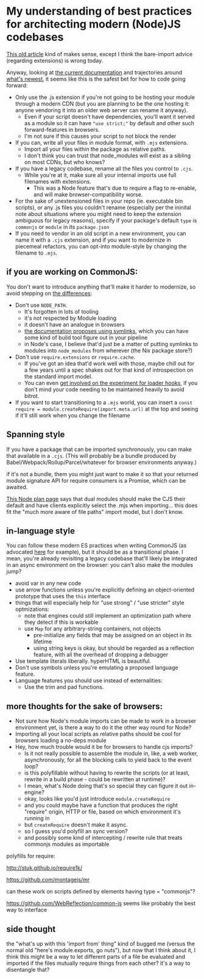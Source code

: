 # My understanding of best practices for architecting modern (Node)JS codebases

[This old article][giltayar] kind of makes sense, except I think the bare-import advice (regarding extensions) is wrong today.

[giltayar]: https://medium.com/@giltayar/native-es-modules-in-nodejs-status-and-future-directions-part-i-ee5ea3001f71

Anyway, looking at [the current documentation](https://nodejs.org/api/esm.html) and trajectories around [what's newest][newest], it seems like this is the safest bet for how to code going forward:

[newest]: https://medium.com/@nodejs/announcing-a-new-experimental-modules-1be8d2d6c2ff

- Only use the .js extension if you're not going to be hosting your module through a modern CDN (but you are planning to be the one hosting it: anyone vendoring it into an older web server can rename it anyway).
  - Even if your script doesn't have dependencies, you'll want it served as a module so it can have `"use strict;"` by default and other such forward-features in browsers.
  - I'm not sure if this causes your script to not block the render
- If you can, write all your files in module format, with `.mjs` extensions.
  - Import all your files within the package as relative paths.
  - I don't think you can trust that node_modules will exist as a sibling on most CDNs, but who knows?
- If you have a legacy codebase, rename all the files you control to `.cjs`.
  - While you're at it, make sure all your internal imports use full filenames with extensions.
    - This was a Node feature that's due to require a flag to re-enable, and will make browser-compatibility worse.
- For the sake of unextensioned files in your repo (ie. executable bin scripts), or any .js files you couldn't rename (especially per the ininital note about situations where you might need to keep the extension ambiguous for legacy reasons), specify if your package's default `type` is `commonjs` or `module` in its `package.json`
- If you need to vendor in an old script in a new environment, you can name it with a `.cjs` extension, and if you want to modernize in piecemeal refactors, you can opt-into module-style by changing the filename to `.mjs`.

## if you are working on CommonJS:

You don't want to introduce anything that'll make it harder to modernize, so avoid stepping on [the differences](https://nodejs.org/api/esm.html#esm_differences_between_es_modules_and_commonjs):

- Don't use `NODE_PATH`.
  - It's forgotten in lots of tooling
  - it's not respected by Module loading
  - it doesn't have an analogue in browsers
  - [the documentation proposes using symlinks][encnpc], which you can have some kind of build tool figure out in your pipeline
  - in Node's case, I believe that'd just be a matter of putting symlinks to modules into `node_modules` from wherever (the Nix package store?)
- Don't use `require.extensions` or `require.cache`.
  - If you've got an idea that'd work well with those, maybe chill out for a few years until a spec shakes out for that kind of introspection on the standard import model.
  - You can even [get involved on the experiment for loader hooks](https://nodejs.org/api/esm.html#esm_experimental_loader_hooks), if you don't mind your code needing to be maintained heavily to avoid bitrot.
- If you want to start transitioning to a `.mjs` world, you can insert a `const require = module.createRequire(import.meta.url)` at the top and seeing if it'll still work when you change the filename

[encnpc]: https://nodejs.org/api/esm.html#esm_no_code_node_path_code

## Spanning style

If you have a package that can be imported synchronously, you can make that available in a `.cjs`. (This will probably be a bundle produced by Babel/Webpack/Rollup/Parcel/whatever for browser environments anyway.)

if it's not a bundle, them you might just want to make it so that your returned module signature API for require consumers is a Promise, which can be awaited.

[This Node plan page][plan] says that dual modules should make the CJS their default and have clients explicitly select the .mjs when importing... this does fit the "much more aware of file paths" import model, but I don't know.

[plan]: https://github.com/nodejs/modules/blob/master/doc/plan-for-new-modules-implementation.md

## in-language style

You can follow these modern ES practices when writing CommonJS (as advocated [here](https://flaviocopes.com/commonjs/) for example), but it should be as a transitional phase. I mean, you're already revisiting a legacy codebase that'll likely be integrated in an async environment on the browser: you can't also make the modules jump?

- avoid var in any new code
- use arrow functions unless you're explicitly defining an object-oriented prototype that uses the `this` interface
- things that will especially help for "use strong" / "use stricter" style optmizations:
  - note that engines could still implement an optimization path where they detect if this is workable
  - use `Map` for any arbitrary-string containers, not objects
    - pre-initialize any fields that may be assigned on an object in its lifetime
    - using string keys is okay, but should be regarded as a reflection feature, with all the overhead of dropping a debugger
- Use template literals liberally. hyperHTML is beautiful.
- Don't use symbols unless you're emulating a proposed language feature.
- Language features you should use instead of externalities:
  - Use the trim and pad functions.

## more thoughts for the sake of browsers:

- Not sure how Node's module imports can be made to work in a browser environment yet, is there a way to do it the other way round for Node?
- Importing all your local scripts as relative paths should be cool for browsers loading a no-deps module
- Hey, how much trouble would it be for browsers to handle cjs imports?
  - Is it not really possible to assemble the module in, like, a web worker, asynchronously, for all the blocking calls to yield back to the event loop?
  - is this polyfillable without having to rewrite the scripts (or at least, rewrite in a build phase - could be rewritten at runtime)?
  - I mean, what's Node doing that's so special they can figure it out in-engine?
  - okay, looks like you'd just introduce `module.createRequire`
  - and you could maybe have a function that produces the right "require" origin, HTTP or file, based on which environment it's running in
  - but `createRequire` doesn't make it async.
  - so I guess you'd polyfill an sync version?
  - and possibly some kind of intercepting / rewrite rule that treats commonjs modules as importable

polyfills for require:

http://stuk.github.io/require1k/

https://github.com/montagejs/mr

can these work on scripts defined by elements having type = "commonjs"?

https://github.com/WebReflection/common-js seems like probably the best way to interface

## side thought

the "what's up with this 'import from' thing" kind of bugged me (versus the normal old "here's module.exports, go nuts"), but now that I think about it, I think this might be a way to let different parts of a file be evaluated and imported if the files mutually require things from each other? it's a way to disentangle that?
